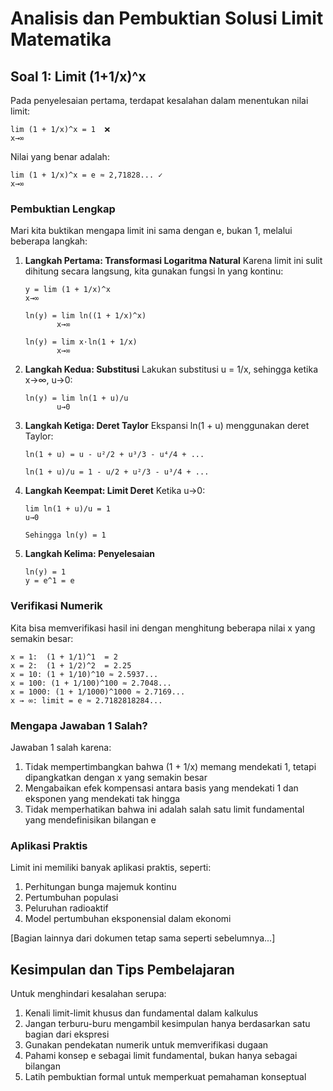 # Analisis dan Pembuktian Solusi Limit Matematika

## Soal 1: Limit (1+1/x)^x
Pada penyelesaian pertama, terdapat kesalahan dalam menentukan nilai limit:

```
lim (1 + 1/x)^x = 1  ❌
x→∞
```

Nilai yang benar adalah:
```
lim (1 + 1/x)^x = e ≈ 2,71828... ✓
x→∞
```

### Pembuktian Lengkap

Mari kita buktikan mengapa limit ini sama dengan e, bukan 1, melalui beberapa langkah:

1. **Langkah Pertama: Transformasi Logaritma Natural**
   Karena limit ini sulit dihitung secara langsung, kita gunakan fungsi ln yang kontinu:
   ```
   y = lim (1 + 1/x)^x
   x→∞
   
   ln(y) = lim ln((1 + 1/x)^x)
          x→∞
   
   ln(y) = lim x·ln(1 + 1/x)
          x→∞
   ```

2. **Langkah Kedua: Substitusi**
   Lakukan substitusi u = 1/x, sehingga ketika x→∞, u→0:
   ```
   ln(y) = lim ln(1 + u)/u
          u→0
   ```

3. **Langkah Ketiga: Deret Taylor**
   Ekspansi ln(1 + u) menggunakan deret Taylor:
   ```
   ln(1 + u) = u - u²/2 + u³/3 - u⁴/4 + ...
   
   ln(1 + u)/u = 1 - u/2 + u²/3 - u³/4 + ...
   ```

4. **Langkah Keempat: Limit Deret**
   Ketika u→0:
   ```
   lim ln(1 + u)/u = 1
   u→0
   
   Sehingga ln(y) = 1
   ```

5. **Langkah Kelima: Penyelesaian**
   ```
   ln(y) = 1
   y = e^1 = e
   ```

### Verifikasi Numerik

Kita bisa memverifikasi hasil ini dengan menghitung beberapa nilai x yang semakin besar:

```
x = 1:  (1 + 1/1)^1  = 2
x = 2:  (1 + 1/2)^2  = 2.25
x = 10: (1 + 1/10)^10 ≈ 2.5937...
x = 100: (1 + 1/100)^100 ≈ 2.7048...
x = 1000: (1 + 1/1000)^1000 ≈ 2.7169...
x → ∞: limit = e ≈ 2.7182818284...
```

### Mengapa Jawaban 1 Salah?

Jawaban 1 salah karena:
1. Tidak mempertimbangkan bahwa (1 + 1/x) memang mendekati 1, tetapi dipangkatkan dengan x yang semakin besar
2. Mengabaikan efek kompensasi antara basis yang mendekati 1 dan eksponen yang mendekati tak hingga
3. Tidak memperhatikan bahwa ini adalah salah satu limit fundamental yang mendefinisikan bilangan e

### Aplikasi Praktis

Limit ini memiliki banyak aplikasi praktis, seperti:
1. Perhitungan bunga majemuk kontinu
2. Pertumbuhan populasi
3. Peluruhan radioaktif
4. Model pertumbuhan eksponensial dalam ekonomi

[Bagian lainnya dari dokumen tetap sama seperti sebelumnya...]

## Kesimpulan dan Tips Pembelajaran

Untuk menghindari kesalahan serupa:
1. Kenali limit-limit khusus dan fundamental dalam kalkulus
2. Jangan terburu-buru mengambil kesimpulan hanya berdasarkan satu bagian dari ekspresi
3. Gunakan pendekatan numerik untuk memverifikasi dugaan
4. Pahami konsep e sebagai limit fundamental, bukan hanya sebagai bilangan
5. Latih pembuktian formal untuk memperkuat pemahaman konseptual

